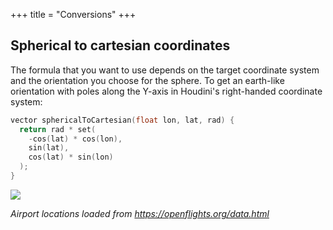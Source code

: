 +++
title = "Conversions"
+++

## Spherical to cartesian coordinates

The formula that you want to use depends on the target coordinate system
and the orientation you choose for the sphere. To get an earth-like
orientation with poles along the Y-axis in Houdini's right-handed coordinate
system:

```c
vector sphericalToCartesian(float lon, lat, rad) {
  return rad * set(
    -cos(lat) * cos(lon),
    sin(lat),
    cos(lat) * sin(lon)
  );
}
```

![](https://i.imgur.com/0sccqS6.png)

*Airport locations loaded from https://openflights.org/data.html*
